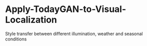# Apply-TodayGAN-to-Visual-Localization
Style transfer between different illumination,  weather and seasonal conditions 

